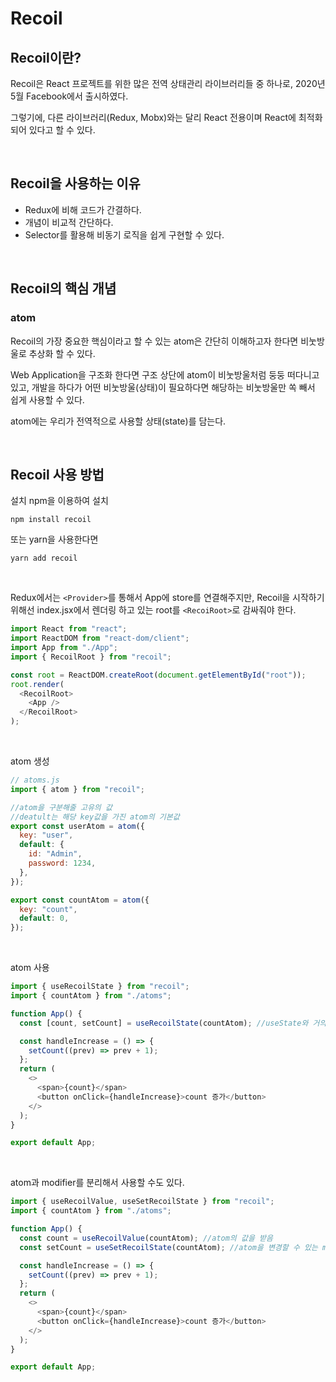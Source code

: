 # Recoil

## Recoil이란?

Recoil은 React 프로젝트를 위한 많은 전역 상태관리 라이브러리들 중 하나로, 2020년 5월 Facebook에서 출시하였다.

그렇기에, 다른 라이브러리(Redux, Mobx)와는 달리 React 전용이며 React에 최적화되어 있다고 할 수 있다.

<br>

## Recoil을 사용하는 이유

- Redux에 비해 코드가 간결하다.
- 개념이 비교적 간단하다.
- Selector를 활용해 비동기 로직을 쉽게 구현할 수 있다.

<br>

## Recoil의 핵심 개념

### atom

Recoil의 가장 중요한 핵심이라고 할 수 있는 atom은 간단히 이해하고자 한다면 비눗방울로 추상화 할 수 있다.

Web Application을 구조화 한다면 구조 상단에 atom이 비눗방울처럼 둥둥 떠다니고 있고, 개발을 하다가 어떤 비눗방울(상태)이 필요하다면 해당하는 비눗방울만 쏙 빼서 쉽게 사용할 수 있다.

atom에는 우리가 전역적으로 사용할 상태(state)를 담는다.

<br>

## Recoil 사용 방법

설치
npm을 이용하여 설치

```
npm install recoil
```

또는 yarn을 사용한다면

```
yarn add recoil
```

<br>

Redux에서는 `<Provider>`를 통해서 App에 store를 연결해주지만,
Recoil을 시작하기 위해선 index.jsx에서 렌더링 하고 있는 root를 `<RecoiRoot>`로 감싸줘야 한다.

```javascript
import React from "react";
import ReactDOM from "react-dom/client";
import App from "./App";
import { RecoilRoot } from "recoil";

const root = ReactDOM.createRoot(document.getElementById("root"));
root.render(
  <RecoilRoot>
    <App />
  </RecoilRoot>
);
```

<br>

atom 생성

```javascript
// atoms.js
import { atom } from "recoil";

//atom을 구분해줄 고유의 값
//deatult는 해당 key값을 가진 atom의 기본값
export const userAtom = atom({
  key: "user",
  default: {
    id: "Admin",
    password: 1234,
  },
});

export const countAtom = atom({
  key: "count",
  default: 0,
});
```

<br>

atom 사용

```javascript
import { useRecoilState } from "recoil";
import { countAtom } from "./atoms";

function App() {
  const [count, setCount] = useRecoilState(countAtom); //useState와 거의 유사하다. (atom을 통해 가져옴)

  const handleIncrease = () => {
    setCount((prev) => prev + 1);
  };
  return (
    <>
      <span>{count}</span>
      <button onClick={handleIncrease}>count 증가</button>
    </>
  );
}

export default App;
```

<br>

atom과 modifier를 분리해서 사용할 수도 있다.

```javascript
import { useRecoilValue, useSetRecoilState } from "recoil";
import { countAtom } from "./atoms";

function App() {
  const count = useRecoilValue(countAtom); //atom의 값을 받음
  const setCount = useSetRecoilState(countAtom); //atom을 변경할 수 있는 modifier를 받음

  const handleIncrease = () => {
    setCount((prev) => prev + 1);
  };
  return (
    <>
      <span>{count}</span>
      <button onClick={handleIncrease}>count 증가</button>
    </>
  );
}

export default App;
```
